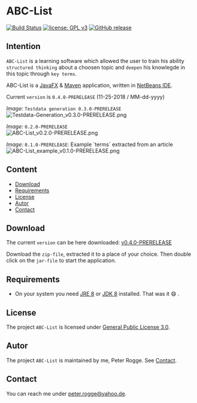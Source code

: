ABC-List
===

[![Build Status](https://travis-ci.org/Naoghuman/app-abc-list.svg?branch=master)](https://travis-ci.org/Naoghuman/app-abc-list)
[![license: GPL v3](https://img.shields.io/badge/License-GPL%20v3-blue.svg)](https://www.gnu.org/licenses/gpl-3.0)
[![GitHub release](https://img.shields.io/github/release/Naoghuman/app-abc-list.svg)](https://github.com/Naoghuman/app-abc-list/releases)


Intention
---

`ABC-List` is a learning software which allowed the user to train his ability 
`structured thinking` about a choosen topic and `deepen` his knowlegde in this 
topic through `key terms`.

ABC-List is a [JavaFX] & [Maven] application, written in [NetBeans IDE].

Current `version` is `0.4.0-PRERELEASE` (11-25-2018 / MM-dd-yyyy)



_Image:_ `Testdata generation 0.3.0-PRERELEASE`  
![Testdata-Generation_v0.3.0-PRERELEASE.png][Testdata-Generation_v0.3.0-PRERELEASE]

_Image:_ `0.2.0-PRERELEASE`  
![ABC-List_v0.2.0-PRERELEASE.png][ABC-List_v0.2.0-PRERELEASE]

_Image:_ `0.1.0-PRERELEASE`: Example ´terms´ extracted from an article  
![ABC-List_example_v0.1.0-PRERELEASE.png][ABC-List_example_v0.1.0-PRERELEASE]



Content
---

* [Download](#Download)
* [Requirements](#Requirements)
* [License](#License)
* [Autor](#Autor)
* [Contact](#Contact)



Download<a name="Download" />
---

The current `version` can be here downloaded: [v0.4.0-PRERELEASE]

Download the `zip-file`, extracted it to a place of your choice. Then double 
click on the `jar-file` to start the application.



Requirements<a name="Requirements" />
---

* On your system you need [JRE 8] or [JDK 8] installed. That was it :smile: .



License<a name="License" />
---

The project `ABC-List` is licensed under [General Public License 3.0].



Autor<a name="Autor" />
---

The project `ABC-List` is maintained by me, Peter Rogge. See [Contact](#Contact).



Contact<a name="Contact" />
---

You can reach me under <peter.rogge@yahoo.de>.



[//]: # (Images)
[ABC-List_example_v0.1.0-PRERELEASE]:https://cloud.githubusercontent.com/assets/8161815/22596782/3201f87e-ea2d-11e6-8441-1df86014cfb2.png
[ABC-List_v0.2.0-PRERELEASE]:https://cloud.githubusercontent.com/assets/8161815/22865561/f80e086a-f166-11e6-9cce-0b5f7d57832e.png
[Testdata-Generation_v0.3.0-PRERELEASE]:https://cloud.githubusercontent.com/assets/8161815/23104173/e7a48fb4-f6c8-11e6-8a12-f3e72b6922eb.png



[//]: # (Links)
[JavaFX]:http://docs.oracle.com/javase/8/javase-clienttechnologies.htm
[JDK 8]:http://www.oracle.com/technetwork/java/javase/downloads/jdk8-downloads-2133151.html
[JRE 8]:http://www.oracle.com/technetwork/java/javase/downloads/jre8-downloads-2133155.html
[General Public License 3.0]:http://www.gnu.org/licenses/gpl-3.0.en.html
[Maven]:http://maven.apache.org/
[NetBeans IDE]:https://netbeans.org/
[v0.4.0-PRERELEASE]:https://github.com/Naoghuman/ABC-List/releases/tag/v0.4.0-PRERELEASE
